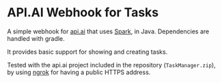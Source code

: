 API.AI Webhook for Tasks
======================

A simple webhook for [api.ai](https://api.ai/) that uses [Spark](http://sparkjava.com/), in Java. Dependencies are handled with gradle.

It provides basic support for showing and creating tasks.

Tested with the api.ai project included in the repository (`TaskManager.zip`), by using [ngrok](https://ngrok.com/) for having a public HTTPS address.